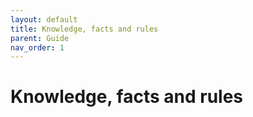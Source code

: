 ```yaml
---
layout: default
title: Knowledge, facts and rules
parent: Guide
nav_order: 1
---
```


# Knowledge, facts and rules

